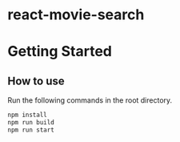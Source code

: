 # react-movie-search

# Getting Started

## How to use

Run the following commands in the root directory.

```bash
npm install
npm run build
npm run start
```
